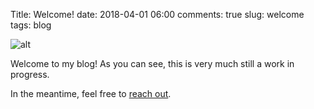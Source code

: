 Title: Welcome!
date: 2018-04-01 06:00
comments: true
slug: welcome
tags: blog

![alt]({filename}/images/welcome.png)


<!-- PELICAN_BEGIN_SUMMARY -->

Welcome to my blog! As you can see, this is very much still a work in progress. 

In the meantime, feel free to [reach out](mailto:m.kudija@gmail.com?Subject=Blog%3A%20&Body=Hi%20Matthew%2C%0A%0A).


<!-- PELICAN_END_SUMMARY -->
